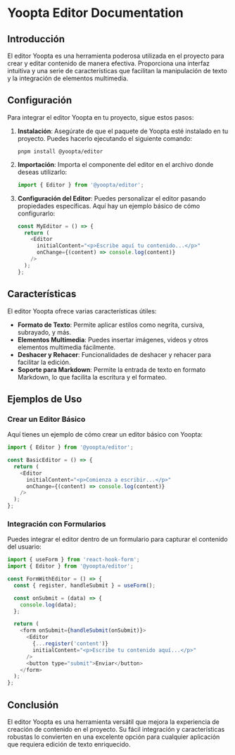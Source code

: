 # Yoopta Editor Documentation

## Introducción

El editor Yoopta es una herramienta poderosa utilizada en el proyecto para crear y editar contenido de manera efectiva. Proporciona una interfaz intuitiva y una serie de características que facilitan la manipulación de texto y la integración de elementos multimedia.

## Configuración

Para integrar el editor Yoopta en tu proyecto, sigue estos pasos:

1. **Instalación**: Asegúrate de que el paquete de Yoopta esté instalado en tu proyecto. Puedes hacerlo ejecutando el siguiente comando:

   ```
   pnpm install @yoopta/editor
   ```

2. **Importación**: Importa el componente del editor en el archivo donde deseas utilizarlo:

   ```javascript
   import { Editor } from '@yoopta/editor';
   ```

3. **Configuración del Editor**: Puedes personalizar el editor pasando propiedades específicas. Aquí hay un ejemplo básico de cómo configurarlo:

   ```javascript
   const MyEditor = () => {
     return (
       <Editor
         initialContent="<p>Escribe aquí tu contenido...</p>"
         onChange={(content) => console.log(content)}
       />
     );
   };
   ```

## Características

El editor Yoopta ofrece varias características útiles:

- **Formato de Texto**: Permite aplicar estilos como negrita, cursiva, subrayado, y más.
- **Elementos Multimedia**: Puedes insertar imágenes, videos y otros elementos multimedia fácilmente.
- **Deshacer y Rehacer**: Funcionalidades de deshacer y rehacer para facilitar la edición.
- **Soporte para Markdown**: Permite la entrada de texto en formato Markdown, lo que facilita la escritura y el formateo.

## Ejemplos de Uso

### Crear un Editor Básico

Aquí tienes un ejemplo de cómo crear un editor básico con Yoopta:

```javascript
import { Editor } from '@yoopta/editor';

const BasicEditor = () => {
  return (
    <Editor
      initialContent="<p>Comienza a escribir...</p>"
      onChange={(content) => console.log(content)}
    />
  );
};
```

### Integración con Formularios

Puedes integrar el editor dentro de un formulario para capturar el contenido del usuario:

```javascript
import { useForm } from 'react-hook-form';
import { Editor } from '@yoopta/editor';

const FormWithEditor = () => {
  const { register, handleSubmit } = useForm();

  const onSubmit = (data) => {
    console.log(data);
  };

  return (
    <form onSubmit={handleSubmit(onSubmit)}>
      <Editor
        {...register('content')}
        initialContent="<p>Escribe tu contenido aquí...</p>"
      />
      <button type="submit">Enviar</button>
    </form>
  );
};
```

## Conclusión

El editor Yoopta es una herramienta versátil que mejora la experiencia de creación de contenido en el proyecto. Su fácil integración y características robustas lo convierten en una excelente opción para cualquier aplicación que requiera edición de texto enriquecido.